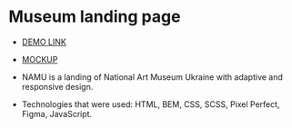 # Museum landing page

 - [DEMO LINK](https://oleksandra-shevchenko.github.io/NAMU_museum-landing/)
    
 - [MOCKUP](https://www.figma.com/file/HL3XGt5ZatvJoYBhOaWY5x/museum-prototype)  

- NAMU is a landing of National Art Museum Ukraine with adaptive and responsive design.
- Technologies that were used: HTML, BEM, CSS, SCSS, Pixel Perfect, Figma, JavaScript.

